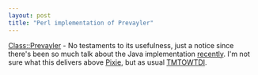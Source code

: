 ```yaml
---
layout: post
title: "Perl implementation of Prevayler"
---
```




<a href="ttp://search.cpan.org/author/NATHANAEL/Class-Prevayler-0.01/">Class::Prevayler</a> - No testaments to its usefulness, just a notice since there's been so much talk about the Java implementation <a href="http://roller.anthonyeden.com/page/tirsen/20030113">recently</a>. I'm not sure what this delivers above <a href="http://search.cpan.org/author/JDUNCAN/Pixie-2.06/">Pixie</a>, but as usual <a href="http://www.tuxedo.org/~esr/jargon/html/entry/TMTOWTDI.html">TMTOWTDI</a>.



